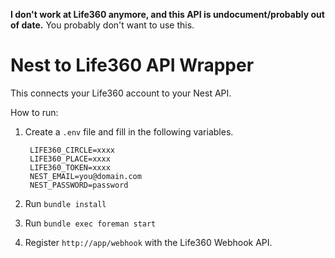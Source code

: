 **I don't work at Life360 anymore, and this API is undocument/probably out of date.** You probably don't want to use this.

# Nest to Life360 API Wrapper

This connects your Life360 account to your Nest API.

How to run:

1. Create a `.env` file and fill in the following variables.

        LIFE360_CIRCLE=xxxx
        LIFE360_PLACE=xxxx
        LIFE360_TOKEN=xxxx
        NEST_EMAIL=you@domain.com
        NEST_PASSWORD=password

2. Run `bundle install`

3. Run `bundle exec foreman start`

4. Register `http://app/webhook` with the Life360 Webhook API.
